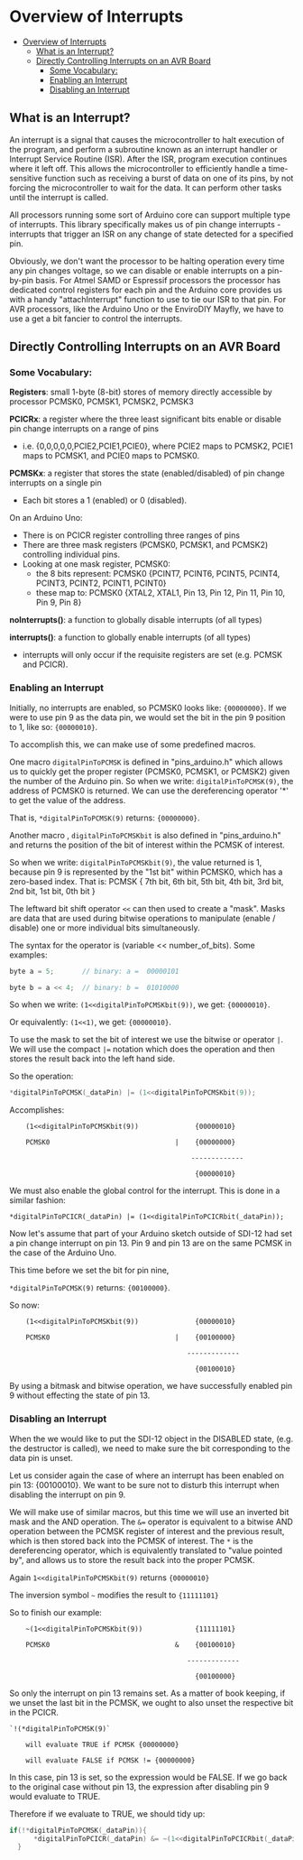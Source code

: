 # Overview of Interrupts<!-- {#interrupts_page} -->

[//]: # ( @tableofcontents )

[//]: # ( @cond GitHub )
- [Overview of Interrupts](#overview-of-interrupts)
  - [What is an Interrupt?](#what-is-an-interrupt)
  - [Directly Controlling Interrupts on an AVR Board](#directly-controlling-interrupts-on-an-avr-board)
    - [Some Vocabulary:](#some-vocabulary)
    - [Enabling an Interrupt](#enabling-an-interrupt)
    - [Disabling an Interrupt](#disabling-an-interrupt)

[//]: # ( @endcond )

## What is an Interrupt?<!-- {#interrupts_what} -->
An interrupt is a signal that causes the microcontroller to halt execution of the program, and perform a subroutine known as an interrupt handler or Interrupt Service Routine (ISR).
After the ISR, program execution continues where it left off.
This allows the microcontroller to efficiently handle a time-sensitive function such as receiving a burst of data on one of its pins, by not forcing the microcontroller to wait for the data.
It can perform other tasks until the interrupt is called.

All processors running some sort of Arduino core can support multiple type of interrupts.
This library specifically makes us of pin change interrupts - interrupts that trigger an ISR on any change of state detected for a specified pin.

Obviously, we don't want the processor to be halting operation every time any pin changes voltage, so we can disable or enable interrupts on a pin-by-pin basis.
For Atmel SAMD or Espressif processors the processor has dedicated control registers for each pin and the Arduino core provides us with a handy "attachInterrupt" function to use to tie our ISR to that pin.
For AVR processors, like the Arduino Uno or the EnviroDIY Mayfly, we have to use a get a bit fancier to control the interrupts.

## Directly Controlling Interrupts on an AVR Board<!-- {#interrupts_avr} -->

### Some Vocabulary:<!-- {#interrupts_vocab} -->

**Registers**: small 1-byte (8-bit) stores of memory directly accessible by processor
PCMSK0, PCMSK1, PCMSK2, PCMSK3

**PCICRx**: a register where the three least significant bits enable or disable pin change interrupts on a range of pins
- i.e. {0,0,0,0,0,PCIE2,PCIE1,PCIE0}, where PCIE2 maps to PCMSK2, PCIE1 maps to PCMSK1, and PCIE0 maps to PCMSK0.

**PCMSKx**: a register that stores the state (enabled/disabled) of pin change interrupts on a single pin
- Each bit stores a 1 (enabled) or 0 (disabled).

On an Arduino Uno:
- There is on PCICR register controlling three ranges of pins
- There are three mask registers (PCMSK0, PCMSK1, and PCMSK2) controlling individual pins.
- Looking at one mask register, PCMSK0:
    - the 8 bits represent: PCMSK0 {PCINT7, PCINT6, PCINT5, PCINT4, PCINT3, PCINT2, PCINT1, PCINT0}
    - these map to:         PCMSK0 {XTAL2,  XTAL1,  Pin 13, Pin 12, Pin 11, Pin 10, Pin 9,  Pin 8}

**noInterrupts()**: a function to globally disable interrupts (of all types)

**interrupts()**: a function to globally enable interrupts (of all types)
- interrupts will only occur if the requisite registers are set (e.g. PCMSK and PCICR).

### Enabling an Interrupt<!-- {#interrupts_enable} -->

Initially, no interrupts are enabled, so PCMSK0 looks like: `{00000000}`.
If we were to use pin 9 as the data pin, we would set the bit in the pin 9 position to 1, like so: `{00000010}`.

To accomplish this, we can make use of some predefined macros.

One macro `digitalPinToPCMSK` is defined in "pins_arduino.h" which allows us to quickly get the proper register (PCMSK0, PCMSK1, or PCMSK2) given the number of the Arduino pin.
So when we write: `digitalPinToPCMSK(9)`, the address of PCMSK0 is returned.
We can use the dereferencing operator '\*' to get the value of the address.

That is, `*digitalPinToPCMSK(9)` returns: `{00000000}`.

Another macro , `digitalPinToPCMSKbit` is also defined in "pins_arduino.h" and returns the position of the bit of interest within the PCMSK of interest.

So when we write: `digitalPinToPCMSKbit(9)`, the value returned is 1, because pin 9 is represented by the "1st bit" within PCMSK0, which has a zero-based index.
That is: PCMSK { 7th bit, 6th bit, 5th bit, 4th bit, 3rd bit, 2nd bit, 1st bit, 0th bit }

The leftward bit shift operator `<<` can then used to create a "mask".
Masks are data that are used during bitwise operations to manipulate (enable / disable) one or more individual bits simultaneously.

The syntax for the operator is (variable << number_of_bits).
Some examples:

```cpp
byte a = 5;       // binary: a =  00000101

byte b = a << 4;  // binary: b =  01010000
```

So when we write: `(1<<digitalPinToPCMSKbit(9))`, we get: `{00000010}`.

Or equivalently:  `(1<<1)`, we get: `{00000010}`.

To use the mask to set the bit of interest we use the bitwise or operator `|`.
We will use the compact `|=` notation which does the operation and then stores the result back into the left hand side.


So the operation:

```cpp
*digitalPinToPCMSK(_dataPin) |= (1<<digitalPinToPCMSKbit(9));
```
Accomplishes:

```
    (1<<digitalPinToPCMSKbit(9))              {00000010}

    PCMSK0                               |    {00000000}

                                             -------------

                                              {00000010}
```


We must also enable the global control for the interrupt. This is done in a similar fashion:

`*digitalPinToPCICR(_dataPin) |= (1<<digitalPinToPCICRbit(_dataPin));`


Now let's assume that part of your Arduino sketch outside of SDI-12 had set a pin change interrupt on pin 13.
Pin 9 and pin 13 are on the same PCMSK in the case of the Arduino Uno.

This time before we set the bit for pin nine,

`*digitalPinToPCMSK(9)` returns: `{00100000}`.

So now:

```
    (1<<digitalPinToPCMSKbit(9))              {00000010}

    PCMSK0                               |    {00100000}

                                            -------------

                                              {00100010}
```

By using a bitmask and bitwise operation, we have successfully enabled pin 9 without effecting the state of pin 13.


### Disabling an Interrupt<!-- {#interrupts_disable} -->

When the we would like to put the SDI-12 object in the DISABLED state, (e.g. the destructor is called), we need to make sure the bit corresponding to the data pin is unset.

Let us consider again the case of where an interrupt has been enabled on pin 13: {00100010}.
We want to be sure not to disturb this interrupt when disabling the interrupt on pin 9.

We will make use of similar macros, but this time we will use an inverted bit mask and the AND operation.
The `&=` operator is equivalent to a bitwise AND operation between the PCMSK register of interest and the previous result, which is then stored back into the PCMSK of interest.
The `*` is the dereferencing operator, which is equivalently translated to "value pointed by", and allows us to store the result back into the proper PCMSK.

Again `1<<digitalPinToPCMSKbit(9)` returns `{00000010}`

The inversion symbol `~` modifies the result to `{11111101}`

So to finish our example:

```
    ~(1<<digitalPinToPCMSKbit(9))             {11111101}

    PCMSK0                               &    {00100010}

                                            -------------

                                              {00100000}
```

So only the interrupt on pin 13 remains set.
As a matter of book keeping, if we unset the last bit in the PCMSK, we ought to also unset the respective bit in the PCICR.

    `!(*digitalPinToPCMSK(9)`

        will evaluate TRUE if PCMSK {00000000}

        will evaluate FALSE if PCMSK != {00000000}

In this case, pin 13 is set, so the expression would be FALSE.
If we go back to the original case without pin 13, the expression after disabling pin 9 would evaluate to TRUE.

Therefore if we evaluate to TRUE, we should tidy up:
```cpp
if(!*digitalPinToPCMSK(_dataPin)){
      *digitalPinToPCICR(_dataPin) &= ~(1<<digitalPinToPCICRbit(_dataPin));
  }
```
